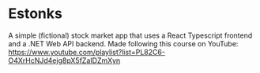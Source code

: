 # Estonks
A simple (fictional) stock market app that uses a React Typescript frontend and a .NET Web API backend.
Made following this course on YouTube:
https://www.youtube.com/playlist?list=PL82C6-O4XrHcNJd4ejg8pX5fZaIDZmXyn
